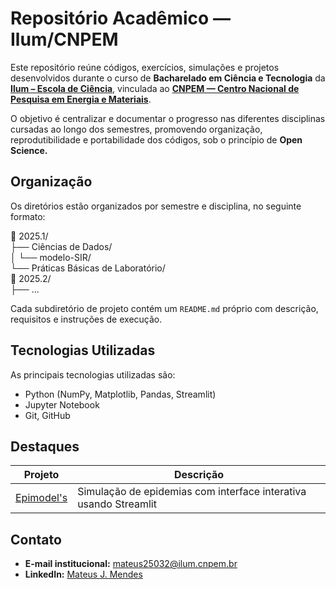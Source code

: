# Repositório Acadêmico — Ilum/CNPEM

Este repositório reúne códigos, exercícios, simulações e projetos desenvolvidos durante o curso de **Bacharelado em Ciência e Tecnologia** da [**Ilum – Escola de Ciência**](https://ilum.cnpem.br/), vinculada ao [**CNPEM — Centro Nacional de Pesquisa em Energia e Materiais**](https://cnpem.br/).

O objetivo é centralizar e documentar o progresso nas diferentes disciplinas cursadas ao longo dos semestres, promovendo organização, reprodutibilidade e portabilidade dos códigos, sob o princípio de **Open Science.**


## Organização

Os diretórios estão organizados por semestre e disciplina, no seguinte formato:

📁 2025.1/  
├── Ciências de Dados/  
│ └── modelo-SIR/  
└── Práticas Básicas de Laboratório/  
📁 2025.2/  
├── ...

Cada subdiretório de projeto contém um `README.md` próprio com descrição, requisitos e instruções de execução.


## Tecnologias Utilizadas

As principais tecnologias utilizadas são:

- Python (NumPy, Matplotlib, Pandas, Streamlit)
- Jupyter Notebook
- Git, GitHub


## Destaques

| Projeto | Descrição |
|--------|-----------|
| [Epimodel's](2025.1/Ciencias-de-Dados/modelo-SIR) | Simulação de epidemias com interface interativa usando Streamlit |


## Contato

- **E-mail institucional:** [mateus25032@ilum.cnpem.br](mailto:mateus25032@ilum.cnpem.br)
- **LinkedIn:** [Mateus J. Mendes](https://www.linkedin.com/in/mateus-de-jesus-mendes/)